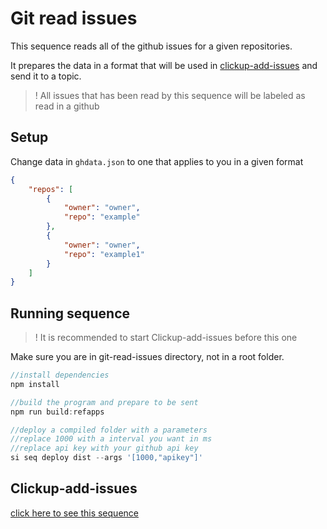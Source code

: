 # Git read issues

This sequence reads all of the github issues for a given repositories.

It prepares the data in a format that will be used in [clickup-add-issues](https://github.com/scramjetorg/reference-apps/tree/main/js/clickup-add-issues) and send it to a topic.

> ! All issues that has been read by this sequence will be labeled as read in a github

## Setup

Change data in `ghdata.json` to one that applies to you in a given format

```json
{
    "repos": [
        {
            "owner": "owner",
            "repo": "example"
        },
        {
            "owner": "owner",
            "repo": "example1"
        }
    ]
}
```

## Running sequence
>! It is recommended to start Clickup-add-issues before this one

Make sure you are in git-read-issues directory, not in a root folder.

```js
//install dependencies
npm install

//build the program and prepare to be sent
npm run build:refapps

//deploy a compiled folder with a parameters
//replace 1000 with a interval you want in ms
//replace api key with your github api key
si seq deploy dist --args '[1000,"apikey"]'
```

## Clickup-add-issues

[click here to see this sequence](https://github.com/scramjetorg/reference-apps/tree/main/js/clickup-add-issues)
